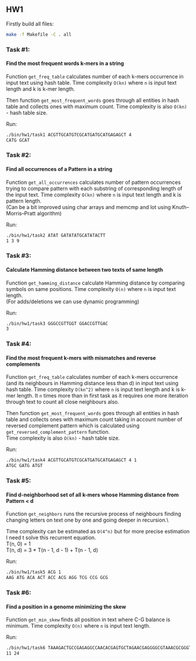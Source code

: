 ## HW1

Firstly build all files:
```bash
make -f Makefile -C . all
```

### Task #1: 
#### Find the most frequent words k-mers in a string

Function `get_freq_table` calculates number of each k-mers occurrence in input text using hash table.
Time complexity `O(kn)` where `n` is input text length and k is k-mer length.

Then function `get_most_frequent_words` goes through all entities in hash table and collects ones with maximum count.
Time complexity is also `O(kn)` - hash table size.

Run:
```bash
./bin/hw1/task1 ACGTTGCATGTCGCATGATGCATGAGAGCT 4
CATG GCAT
```

### Task #2:
#### Find all occurrences of a Pattern in a string

Function `get_all_occurrences` calculates number of pattern occurrences trying to compare pattern with each substring of corresponding length of the input text.
Time complexity `O(kn)` where `n` is input text length and k is pattern length.\
(Can be a bit improved using char arrays and memcmp and lot using Knuth–Morris–Pratt algorithm)

Run:
```bash
./bin/hw1/task2 ATAT GATATATGCATATACTT
1 3 9 
```

### Task #3:
#### Calculate Hamming distance between two texts of same length

Function `get_hamming_distance` calculate Hamming distance by comparing symbols on same positions.
Time complexity `O(n)` where `n` is input text length.\
(For adds/deletions we can use dynamic programming)

Run:
```bash
./bin/hw1/task3 GGGCCGTTGGT GGACCGTTGAC
3
```

### Task #4:
#### Find the most frequent k-mers with mismatches and reverse complements

Function `get_freq_table` calculates number of each k-mers occurrence (and its neighbours in Hamming distance less than d) 
in input text using hash table.
Time complexity `O(kn^2)` where `n` is input text length and k is k-mer length. It `n` times more than in first task as 
it requires one more iteration through text to count all close neighbours also.

Then function `get_most_frequent_words` goes through all entities in hash table and collects ones with maximum count
taking in account number of reversed complement pattern which is calculated using `get_reversed_complement_pattern` function.  
Time complexity is also `O(kn)` - hash table size.

Run:
```bash
./bin/hw1/task4 ACGTTGCATGTCGCATGATGCATGAGAGCT 4 1
ATGC GATG ATGT
```

### Task #5:
#### Find d-neighborhood set of all k-mers whose Hamming distance from Pattern < d

Function `get_neighbors` runs the recursive process of neighbours finding changing letters on text one by one and 
going deeper in recursion.\

Time complexity can be estimated as `O(4^n)` but for more precise estimation I need t solve this recurrent equation.\
T(n, 0) = 1 \
T(n, d) = 3 * T(n - 1, d - 1) + T(n - 1, d)

Run:
```bash
./bin/hw1/task5 ACG 1
AAG ATG ACA ACT ACC ACG AGG TCG CCG GCG 
```

### Task #6:
#### Find a position in a genome minimizing the skew

Function `get_min_skew` finds all position in text where C-G balance is minimum.
Time complexity `O(n)` where `n` is input text length.

Run:
```bash
./bin/hw1/task6 TAAAGACTGCCGAGAGGCCAACACGAGTGCTAGAACGAGGGGCGTAAACGCGGGTCCGAT
11 24 
```